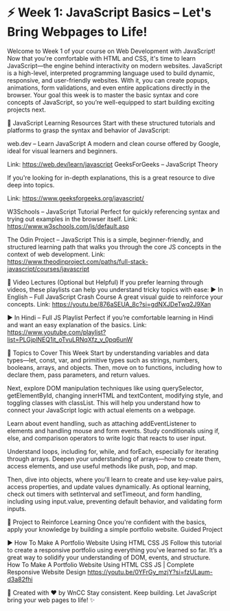 <h1>⚡️ Week 1: JavaScript Basics – Let's Bring Webpages to Life!</h1>

Welcome to Week 1 of your course on Web Development with JavaScript!
 Now that you're comfortable with HTML and CSS, it's time to learn JavaScript—the engine behind interactivity on modern websites.
JavaScript is a high-level, interpreted programming language used to build dynamic, responsive, and user-friendly websites. With it, you can create popups, animations, form validations, and even entire applications directly in the browser.
Your goal this week is to master the basic syntax and core concepts of JavaScript, so you’re well-equipped to start building exciting projects next.

📘 JavaScript Learning Resources
Start with these structured tutorials and platforms to grasp the syntax and behavior of JavaScript:

web.dev – Learn JavaScript
 A modern and clean course offered by Google, ideal for visual learners and beginners.
 
 Link: https://web.dev/learn/javascript
GeeksForGeeks – JavaScript Theory

 If you're looking for in-depth explanations, this is a great resource to dive deep into topics.
 
 Link: https://www.geeksforgeeks.org/javascript/
 
 W3Schools – JavaScript Tutorial
Perfect for quickly referencing syntax and trying out examples in the browser itself.
 Link: https://www.w3schools.com/js/default.asp
 
The Odin Project – JavaScript
 This is a simple, beginner-friendly, and structured learning path that walks you through the core JS concepts in the context of web development.
 Link: https://www.theodinproject.com/paths/full-stack-javascript/courses/javascript
 

🎥 Video Lectures (Optional but Helpful)
If you prefer learning through videos, these playlists can help you understand tricky topics with ease:
▶️ In English – Full JavaScript Crash Course
 A great visual guide to reinforce your concepts.
 Link: https://youtu.be/876aSEUA_8c?si=gdNXJDeTwq2J9Xan

 
▶️ In Hindi – Full JS Playlist
 Perfect if you’re comfortable learning in Hindi and want an easy explanation of the basics.
 Link: https://www.youtube.com/playlist?list=PLGjplNEQ1it_oTvuLRNqXfz_v_0pq6unW

🧩 Topics to Cover This Week
Start by understanding variables and data types—let, const, var, and primitive types such as strings, numbers, booleans, arrays, and objects. Then, move on to functions, including how to declare them, pass parameters, and return values.

Next, explore DOM manipulation techniques like using querySelector, getElementById, changing innerHTML and textContent, modifying style, and toggling classes with classList. This will help you understand how to connect your JavaScript logic with actual elements on a webpage.

Learn about event handling, such as attaching addEventListener to elements and handling mouse and form events. Study conditionals using if, else, and comparison operators to write logic that reacts to user input.

Understand loops, including for, while, and forEach, especially for iterating through arrays. Deepen your understanding of arrays—how to create them, access elements, and use useful methods like push, pop, and map.

Then, dive into objects, where you'll learn to create and use key-value pairs, access properties, and update values dynamically. As optional learning, check out timers with setInterval and setTimeout, and form handling, including using input.value, preventing default behavior, and validating form inputs.

🎯 Project to Reinforce Learning
Once you're confident with the basics, apply your knowledge by building a simple portfolio website.
Guided Project

 ▶️ How To Make A Portfolio Website Using HTML CSS JS
 Follow this tutorial to create a responsive portfolio using everything you've learned so far. It’s a great way to solidify your understanding of DOM, events, and structure.
How To Make A Portfolio Website Using HTML CSS JS | Complete Responsive Website Design
https://youtu.be/0YFrGy_mzjY?si=fzULaum-d3a82fhi


🧡 Created with ❤️ by WnCC
Stay consistent. Keep building. Let JavaScript bring your web pages to life! ✨


